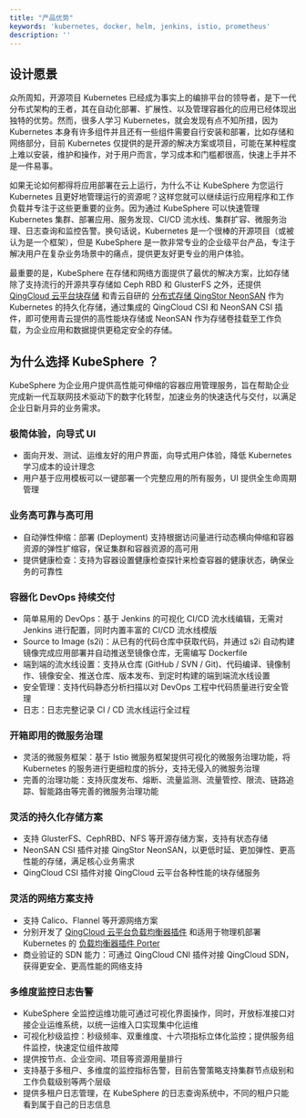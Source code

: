 ```yaml
---
title: "产品优势"
keywords: 'kubernetes, docker, helm, jenkins, istio, prometheus'
description: ''
---
```


## 设计愿景

众所周知，开源项目 Kubernetes 已经成为事实上的编排平台的领导者，是下一代分布式架构的王者，其在自动化部署、扩展性、以及管理容器化的应用已经体现出独特的优势。然而，很多人学习 Kubernetes，就会发现有点不知所措，因为 Kubernetes 本身有许多组件并且还有一些组件需要自行安装和部署，比如存储和网络部分，目前 Kubernetes 仅提供的是开源的解决方案或项目，可能在某种程度上难以安装，维护和操作，对于用户而言，学习成本和门槛都很高，快速上手并不是一件易事。

如果无论如何都得将应用部署在云上运行，为什么不让 KubeSphere 为您运行 Kubernetes 且更好地管理运行的资源呢？这样您就可以继续运行应用程序和工作负载并专注于这些更重要的业务。因为通过 KubeSphere 可以快速管理 Kubernetes 集群、部署应用、服务发现、CI/CD 流水线、集群扩容、微服务治理、日志查询和监控告警。换句话说，Kubernetes 是一个很棒的开源项目（或被认为是一个框架），但是 KubeSphere 是一款非常专业的企业级平台产品，专注于解决用户在复杂业务场景中的痛点，提供更友好更专业的用户体验。

最重要的是，KubeSphere 在存储和网络方面提供了最优的解决方案，比如存储除了支持流行的开源共享存储如 Ceph RBD 和 GlusterFS 之外，还提供 [QingCloud 云平台块存储](https://docs.qingcloud.com/product/storage/volume/) 和青云自研的 [分布式存储 QingStor NeonSAN](https://docs.qingcloud.com/product/storage/volume/super_high_performance_shared_volume/) 作为 Kubernetes 的持久化存储，通过集成的 QingCloud CSI 和 NeonSAN CSI 插件，即可使用青云提供的高性能块存储或 NeonSAN 作为存储卷挂载至工作负载，为企业应用和数据提供更稳定安全的存储。

## 为什么选择 KubeSphere ？

KubeSphere 为企业用户提供高性能可伸缩的容器应用管理服务，旨在帮助企业完成新一代互联网技术驱动下的数字化转型，加速业务的快速迭代与交付，以满足企业日新月异的业务需求。

### 极简体验，向导式 UI

- 面向开发、测试、运维友好的用户界面，向导式用户体验，降低 Kubernetes 学习成本的设计理念
- 用户基于应用模板可以一键部署一个完整应用的所有服务，UI 提供全生命周期管理

### 业务高可靠与高可用

- 自动弹性伸缩：部署 (Deployment) 支持根据访问量进行动态横向伸缩和容器资源的弹性扩缩容，保证集群和容器资源的高可用
- 提供健康检查：支持为容器设置健康检查探针来检查容器的健康状态，确保业务的可靠性

### 容器化 DevOps 持续交付

- 简单易用的 DevOps：基于 Jenkins 的可视化 CI/CD 流水线编辑，无需对 Jenkins 进行配置，同时内置丰富的 CI/CD 流水线模版
- Source to Image (s2i)：从已有的代码仓库中获取代码，并通过 s2i 自动构建镜像完成应用部署并自动推送至镜像仓库，无需编写 Dockerfile
- 端到端的流水线设置：支持从仓库 (GitHub / SVN / Git)、代码编译、镜像制作、镜像安全、推送仓库、版本发布、到定时构建的端到端流水线设置
- 安全管理：支持代码静态分析扫描以对 DevOps 工程中代码质量进行安全管理
- 日志：日志完整记录 CI / CD 流水线运行全过程

### 开箱即用的微服务治理

- 灵活的微服务框架：基于 Istio 微服务框架提供可视化的微服务治理功能，将 Kubernetes 的服务进行更细粒度的拆分，支持无侵入的微服务治理
- 完善的治理功能：支持灰度发布、熔断、流量监测、流量管控、限流、链路追踪、智能路由等完善的微服务治理功能

### 灵活的持久化存储方案

- 支持 GlusterFS、CephRBD、NFS 等开源存储方案，支持有状态存储
- NeonSAN CSI 插件对接 QingStor NeonSAN，以更低时延、更加弹性、更高性能的存储，满足核心业务需求
- QingCloud CSI 插件对接 QingCloud 云平台各种性能的块存储服务

### 灵活的网络方案支持

- 支持 Calico、Flannel 等开源网络方案
- 分别开发了 [QingCloud 云平台负载均衡器插件](https://github.com/yunify/qingcloud-cloud-controller-manager) 和适用于物理机部署 Kubernetes 的 [负载均衡器插件 Porter](https://github.com/kubesphere/porter)
- 商业验证的 SDN 能力：可通过 QingCloud CNI 插件对接 QingCloud SDN，获得更安全、更高性能的网络支持


### 多维度监控日志告警

- KubeSphere 全监控运维功能可通过可视化界面操作，同时，开放标准接口对接企业运维系统，以统一运维入口实现集中化运维
- 可视化秒级监控：秒级频率、双重维度、十六项指标立体化监控；提供服务组件监控，快速定位组件故障
- 提供按节点、企业空间、项目等资源用量排行
- 支持基于多租户、多维度的监控指标告警，目前告警策略支持集群节点级别和工作负载级别等两个层级
- 提供多租户日志管理，在 KubeSphere 的日志查询系统中，不同的租户只能看到属于自己的日志信息



